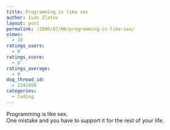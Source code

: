 ```yaml
---
title: Programming is like sex
author: Ivan Zlatev
layout: post
permalink: /2006/07/06/programming-is-like-sex/
views:
  - 19
ratings_users:
  - 0
ratings_score:
  - 0
ratings_average:
  - 0
dsq_thread_id:
  - 1342458
categories:
  - Coding
---
```

Programming is like sex.  
One mistake and you have to support it for the rest of your life.